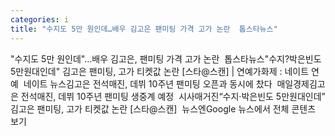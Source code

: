 ```yaml
---
categories: i
title: "수지도 5만 원인데…배우 김고은 팬미팅 가격 고가 논란  톱스타뉴스"
---
```

"수지도 5만 원인데"…배우 김고은, 팬미팅 가격 고가 논란&nbsp;&nbsp;톱스타뉴스"수지?박은빈도 5만원대인데" 김고은 팬미팅, 고가 티켓값 논란 [스타@스캔] | 연예가화제 : 네이트 연예&nbsp;&nbsp;네이트 뉴스김고은 전석매진, 데뷔 10주년 팬미팅 오픈과 동시에 찼다&nbsp;&nbsp;매일경제김고은 전석매진, 데뷔 10주년 팬미팅 생중계 예정&nbsp;&nbsp;시사매거진“수지‧박은빈도 5만원대인데” 김고은 팬미팅, 고가 티켓값 논란 [스타@스캔]&nbsp;&nbsp;뉴스엔Google 뉴스에서 전체 콘텐츠 보기